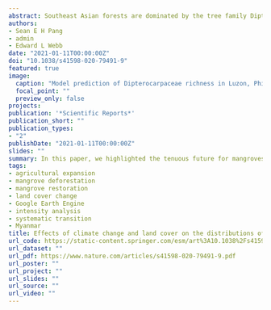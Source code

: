 ```yaml
---
abstract: Southeast Asian forests are dominated by the tree family Dipterocarpaceae, whose abundance and diversity are key to maintaining the structure and function of tropical forests. Like most biodiversity, dipterocarps are threatened by deforestation and climate change, so it is crucial to understand the potential impacts of these threats on current and future dipterocarp distributions. We developed species distribution models (SDMs) for 19 species of dipterocarps in the Philippines, which were projected onto current and two 2070 representative concentration pathway (RCP) climate scenarios, RCP 4.5 and 8.5. Current land cover was incorporated as a post-hoc correction to restrict projections onto intact habitats. Land cover correction alone reduced current species distributions by a median 67%, and within protected areas by 37%. After land cover correction, climate change reduced distributions by a median 16% (RCP 4.5) and 27% (RCP 8.5) at the national level, with similar losses in protected areas. There was a detectable upward elevation shift of species distributions, consisting of suitable habitat losses below 300 m and gains above 600 m. Species-rich stable areas of continued habitat suitability (i.e., climate macrorefugia) fell largely outside current delineations of protected areas, indicating a need to improve protected area planning. This study highlights how SDMs can provide projections that can inform protected area planning in the tropics.
authors:
- Sean E H Pang
- admin
- Edward L Webb
date: "2021-01-11T00:00:00Z"
doi: "10.1038/s41598-020-79491-9"
featured: true
image:
  caption: "Model prediction of Dipterocarpaceae richness in Luzon, Philippines for 19 dipterocarps. Left: the initial model output showing total species richness based on climate suitability only. Middle: the predicted species richness when removing deforested areas. Right: Projections of species richness in the year 2070, considering only forested areas. Red polygons show the current protected area network. The figure shows huge losses of dipterocarp ranges owing to deforestation and that much of the most species-rich areas projected in 2070 remain outside of the current protected area network."
  focal_point: ""
  preview_only: false
projects:
publication: '*Scientific Reports*'
publication_short: ""
publication_types:
- "2"
publishDate: "2021-01-11T00:00:00Z"
slides: ""
summary: In this paper, we highlighted the tenuous future for mangroves in Myanmar and magnified arguments for greater protection for a critical coastal ecosystem, which is particularly important as Myanmar strives to become more integrated into the regional and global markets for agriculture and aquaculture products. The fate of mangroves in Myanmar will be tied to the effectiveness of conservation policies while under pressure to convert to more lucrative but environmentally harmful land uses.
tags:
- agricultural expansion
- mangrove deforestation
- mangrove restoration
- land cover change
- Google Earth Engine
- intensity analysis
- systematic transition
- Myanmar
title: Effects of climate change and land cover on the distributions of a critical tree family in the Philippines
url_code: https://static-content.springer.com/esm/art%3A10.1038%2Fs41598-020-79491-9/MediaObjects/41598_2020_79491_MOESM1_ESM.docx
url_dataset: ""
url_pdf: https://www.nature.com/articles/s41598-020-79491-9.pdf
url_poster: ""
url_project: ""
url_slides: ""
url_source: ""
url_video: ""
---
```

<div data-badge-details="right" data-badge-type="medium-donut" data-doi="10.1038/s41598-020-79491-9" data-hide-no-mentions="true" class="altmetric-embed"></div>

<span class="__dimensions_badge_embed__" data-doi="10.1038/s41598-020-79491-9" data-legend="always"></span><script async src="https://badge.dimensions.ai/badge.js" charset="utf-8"></script>
